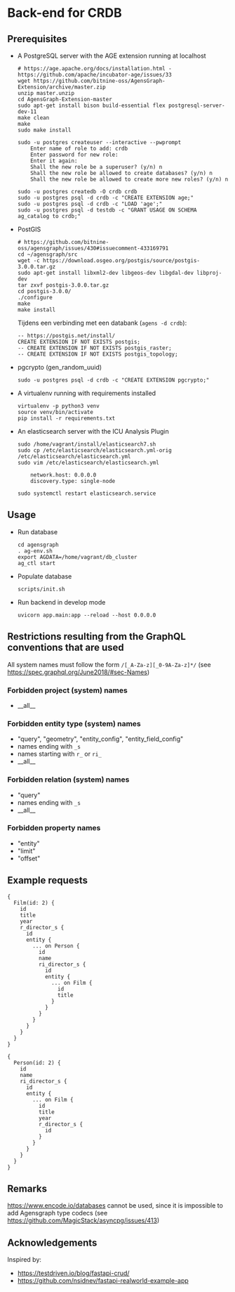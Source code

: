 # Back-end for CRDB

## Prerequisites

* A PostgreSQL server with the AGE extension running at localhost

    ```
    # https://age.apache.org/docs/installation.html - https://github.com/apache/incubator-age/issues/33
    wget https://github.com/bitnine-oss/AgensGraph-Extension/archive/master.zip
    unzip master.unzip
    cd AgensGraph-Extension-master
    sudo apt-get install bison build-essential flex postgresql-server-dev-11
    make clean
    make
    sudo make install

    sudo -u postgres createuser --interactive --pwprompt
        Enter name of role to add: crdb
        Enter password for new role:
        Enter it again:
        Shall the new role be a superuser? (y/n) n
        Shall the new role be allowed to create databases? (y/n) n
        Shall the new role be allowed to create more new roles? (y/n) n

    sudo -u postgres createdb -O crdb crdb
    sudo -u postgres psql -d crdb -c "CREATE EXTENSION age;"
    sudo -u postgres psql -d crdb -c "LOAD 'age';"
    sudo -u postgres psql -d testdb -c "GRANT USAGE ON SCHEMA ag_catalog to crdb;"
    ```

* PostGIS

    ```
    # https://github.com/bitnine-oss/agensgraph/issues/430#issuecomment-433169791
    cd ~/agensgraph/src
    wget -c https://download.osgeo.org/postgis/source/postgis-3.0.0.tar.gz
    sudo apt-get install libxml2-dev libgeos-dev libgdal-dev libproj-dev
    tar zxvf postgis-3.0.0.tar.gz
    cd postgis-3.0.0/
    ./configure
    make
    make install
    ```

    Tijdens een verbinding met een databank (`agens -d crdb`):
    ```
    -- https://postgis.net/install/
    CREATE EXTENSION IF NOT EXISTS postgis;
    -- CREATE EXTENSION IF NOT EXISTS postgis_raster;
    -- CREATE EXTENSION IF NOT EXISTS postgis_topology;
    ```

* pgcrypto (gen_random_uuid)

    ```
    sudo -u postgres psql -d crdb -c "CREATE EXTENSION pgcrypto;"
    ```

* A virtualenv running with requirements installed

    ```
    virtualenv -p python3 venv
    source venv/bin/activate
    pip install -r requirements.txt
    ```

* An elasticsearch server with the ICU Analysis Plugin

    ```
    sudo /home/vagrant/install/elasticsearch7.sh
    sudo cp /etc/elasticsearch/elasticsearch.yml-orig /etc/elasticsearch/elasticsearch.yml
    sudo vim /etc/elasticsearch/elasticsearch.yml

        network.host: 0.0.0.0
        discovery.type: single-node

    sudo systemctl restart elasticsearch.service
    ```



## Usage

* Run database

    ```
    cd agensgraph
    . ag-env.sh
    export AGDATA=/home/vagrant/db_cluster
    ag_ctl start
    ```

* Populate database

    ```
    scripts/init.sh
    ```

* Run backend in develop mode

    ```
    uvicorn app.main:app --reload --host 0.0.0.0
    ```

## Restrictions resulting from the GraphQL conventions that are used

All system names must follow the form `/[_A-Za-z][_0-9A-Za-z]*/` (see https://spec.graphql.org/June2018/#sec-Names)

### Forbidden project (system) names
* \_\_all\_\_

### Forbidden entity type (system) names
* "query", "geometry", "entity_config", "entity_field_config"
* names ending with `_s`
* names starting with `r_` or `ri_`
* \_\_all\_\_

### Forbidden relation (system) names
* "query"
* names ending with `_s`
* \_\_all\_\_

### Forbidden property names
* "entity"
* "limit"
* "offset"

## Example requests
```
{
  Film(id: 2) {
    id
    title
    year
    r_director_s {
      id
      entity {
        ... on Person {
          id
          name
          ri_director_s {
            id
            entity {
              ... on Film {
                id
                title
              }
            }
          }
        }
      }
    }
  }
}
```

```
{
  Person(id: 2) {
    id
    name
    ri_director_s {
      id
      entity {
        ... on Film {
          id
          title
          year
          r_director_s {
            id
          }
        }
      }
    }
  }
}
```

## Remarks
https://www.encode.io/databases cannot be used, since it is impossible to add Agensgraph type codecs (see https://github.com/MagicStack/asyncpg/issues/413)

## Acknowledgements

Inspired by:
* https://testdriven.io/blog/fastapi-crud/
* https://github.com/nsidnev/fastapi-realworld-example-app
